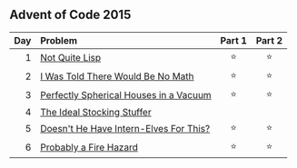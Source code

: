 ## Advent of Code 2015

| Day | Problem                                                                       | Part 1 | Part 2 |
|----:|:------------------------------------------------------------------------------|:------:|:------:|
|   1 | [Not Quite Lisp](https://adventofcode.com/2015/day/1)                         | :star: | :star: |
|   2 | [I Was Told There Would Be No Math](https://adventofcode.com/2015/day/2)      | :star: | :star: |
|   3 | [Perfectly Spherical Houses in a Vacuum](https://adventofcode.com/2015/day/3) | :star: | :star: |
|   4 | [The Ideal Stocking Stuffer](https://adventofcode.com/2015/day/4)             |        |        |
|   5 | [Doesn't He Have Intern-Elves For This?](https://adventofcode.com/2015/day/5) | :star: | :star: |
|   6 | [Probably a Fire Hazard](https://adventofcode.com/2015/day/6)                 | :star: | :star: |
